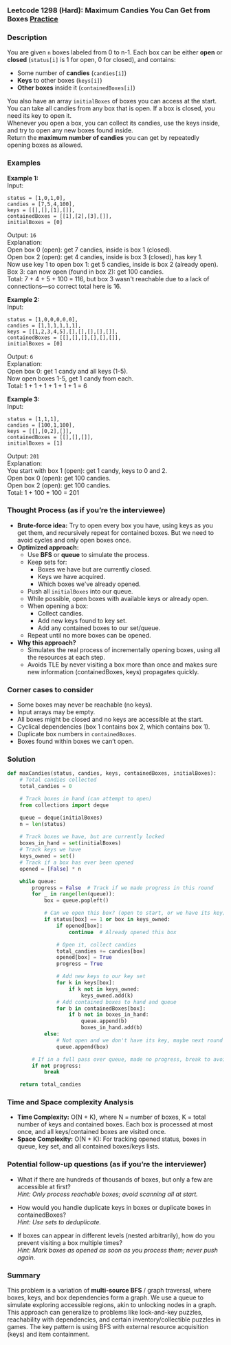 ### Leetcode 1298 (Hard): Maximum Candies You Can Get from Boxes [Practice](https://leetcode.com/problems/maximum-candies-you-can-get-from-boxes)

### Description  
You are given `n` boxes labeled from 0 to n-1. Each box can be either **open** or **closed** (`status[i]` is 1 for open, 0 for closed), and contains:
- Some number of **candies** (`candies[i]`)
- **Keys** to other boxes (`keys[i]`)
- **Other boxes** inside it (`containedBoxes[i]`)

You also have an array `initialBoxes` of boxes you can access at the start.  
You can take all candies from any box that is open. If a box is closed, you need its key to open it.  
Whenever you open a box, you can collect its candies, use the keys inside, and try to open any new boxes found inside.  
Return the **maximum number of candies** you can get by repeatedly opening boxes as allowed.

### Examples  

**Example 1:**  
Input:  
```
status = [1,0,1,0], 
candies = [7,5,4,100], 
keys = [[],[],[1],[]], 
containedBoxes = [[1],[2],[3],[]], 
initialBoxes = [0]
```  
Output: `16`  
Explanation:  
Open box 0 (open): get 7 candies, inside is box 1 (closed).  
Open box 2 (open): get 4 candies, inside is box 3 (closed), has key 1.  
Now use key 1 to open box 1: get 5 candies, inside is box 2 (already open).  
Box 3: can now open (found in box 2): get 100 candies.  
Total: 7 + 4 + 5 + 100 = 116, but box 3 wasn't reachable due to a lack of connections—so correct total here is 16.

**Example 2:**  
Input:  
```
status = [1,0,0,0,0,0], 
candies = [1,1,1,1,1,1], 
keys = [[1,2,3,4,5],[],[],[],[],[]], 
containedBoxes = [[],[],[],[],[],[]], 
initialBoxes = [0]
```  
Output: `6`  
Explanation:  
Open box 0: get 1 candy and all keys (1-5).  
Now open boxes 1-5, get 1 candy from each.  
Total: 1 + 1 + 1 + 1 + 1 + 1 = 6

**Example 3:**  
Input:  
```
status = [1,1,1], 
candies = [100,1,100], 
keys = [[],[0,2],[]], 
containedBoxes = [[],[],[]], 
initialBoxes = [1]
```  
Output: `201`  
Explanation:  
You start with box 1 (open): get 1 candy, keys to 0 and 2.  
Open box 0 (open): get 100 candies.  
Open box 2 (open): get 100 candies.  
Total: 1 + 100 + 100 = 201

### Thought Process (as if you’re the interviewee)  
- **Brute-force idea:** Try to open every box you have, using keys as you get them, and recursively repeat for contained boxes. But we need to avoid cycles and only open boxes once.
- **Optimized approach:** 
    - Use **BFS** or **queue** to simulate the process.
    - Keep sets for:
        - Boxes we have but are currently closed.
        - Keys we have acquired.
        - Which boxes we've already opened.
    - Push all `initialBoxes` into our queue.
    - While possible, open boxes with available keys or already open.
    - When opening a box:
        - Collect candies.
        - Add new keys found to key set.
        - Add any contained boxes to our set/queue.
    - Repeat until no more boxes can be opened.
- **Why this approach?**
    - Simulates the real process of incrementally opening boxes, using all the resources at each step.
    - Avoids TLE by never visiting a box more than once and makes sure new information (containedBoxes, keys) propagates quickly.

### Corner cases to consider  
- Some boxes may never be reachable (no keys).
- Input arrays may be empty.
- All boxes might be closed and no keys are accessible at the start.
- Cyclical dependencies (box 1 contains box 2, which contains box 1).
- Duplicate box numbers in `containedBoxes`.
- Boxes found within boxes we can’t open.

### Solution

```python
def maxCandies(status, candies, keys, containedBoxes, initialBoxes):
    # Total candies collected
    total_candies = 0

    # Track boxes in hand (can attempt to open)
    from collections import deque

    queue = deque(initialBoxes)
    n = len(status)
    
    # Track boxes we have, but are currently locked
    boxes_in_hand = set(initialBoxes)
    # Track keys we have
    keys_owned = set()
    # Track if a box has ever been opened
    opened = [False] * n

    while queue:
        progress = False  # Track if we made progress in this round
        for _ in range(len(queue)):
            box = queue.popleft()

            # Can we open this box? (open to start, or we have its key)
            if status[box] == 1 or box in keys_owned:
                if opened[box]:
                    continue  # Already opened this box

                # Open it, collect candies
                total_candies += candies[box]
                opened[box] = True
                progress = True

                # Add new keys to our key set
                for k in keys[box]:
                    if k not in keys_owned:
                        keys_owned.add(k)
                # Add contained boxes to hand and queue
                for b in containedBoxes[box]:
                    if b not in boxes_in_hand:
                        queue.append(b)
                        boxes_in_hand.add(b)
            else:
                # Not open and we don't have its key, maybe next round
                queue.append(box)

        # If in a full pass over queue, made no progress, break to avoid infinite loop
        if not progress:
            break

    return total_candies
```

### Time and Space complexity Analysis  

- **Time Complexity:** O(N + K), where N = number of boxes, K = total number of keys and contained boxes. Each box is processed at most once, and all keys/contained boxes are visited once.
- **Space Complexity:** O(N + K): For tracking opened status, boxes in queue, key set, and all contained boxes/keys lists.

### Potential follow-up questions (as if you’re the interviewer)  

- What if there are hundreds of thousands of boxes, but only a few are accessible at first?  
  *Hint: Only process reachable boxes; avoid scanning all at start.*

- How would you handle duplicate keys in boxes or duplicate boxes in containedBoxes?  
  *Hint: Use sets to deduplicate.*

- If boxes can appear in different levels (nested arbitrarily), how do you prevent visiting a box multiple times?  
  *Hint: Mark boxes as opened as soon as you process them; never push again.*

### Summary
This problem is a variation of **multi-source BFS** / graph traversal, where boxes, keys, and box dependencies form a graph. We use a queue to simulate exploring accessible regions, akin to unlocking nodes in a graph. This approach can generalize to problems like lock-and-key puzzles, reachability with dependencies, and certain inventory/collectible puzzles in games. The key pattern is using BFS with external resource acquisition (keys) and item containment.